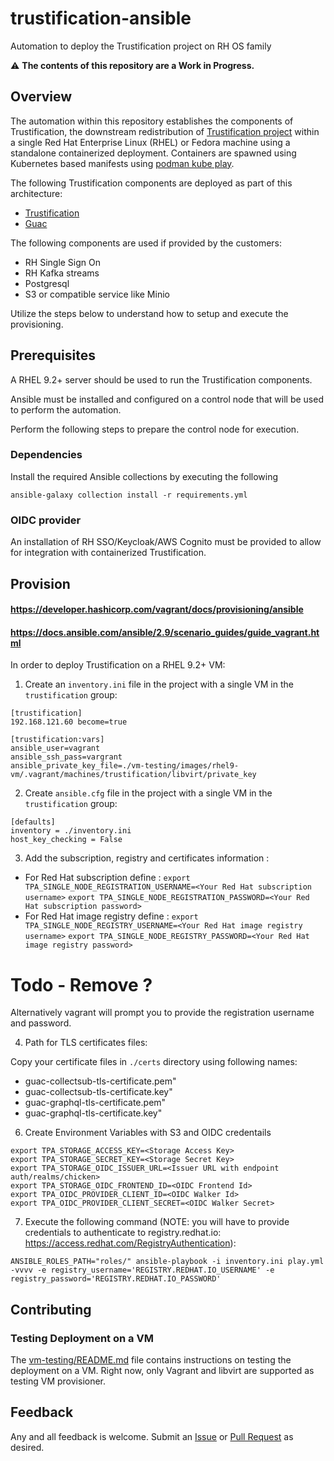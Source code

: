 # trustification-ansible

Automation to deploy the Trustification project on RH OS family

:warning: **The contents of this repository are a Work in Progress.**

## Overview

The automation within this repository establishes the components of Trustification, the downstream redistribution of [Trustification project](https://github.com/trustification/trustification) within a single Red Hat Enterprise Linux (RHEL) or Fedora machine using a standalone containerized deployment. Containers are spawned using Kubernetes based manifests using
[podman kube play](https://docs.podman.io/en/latest/markdown/podman-kube-play.1.html).

The following Trustification components are deployed as part of this architecture:

- [Trustification](https://github.com/trustification/trustification)
- [Guac](https://github.com/trustification/guac)

The following components are used if provided by the customers:

- RH Single Sign On
- RH Kafka streams
- Postgresql
- S3 or compatible service like Minio

Utilize the steps below to understand how to setup and execute the provisioning.

## Prerequisites

A RHEL 9.2+ server should be used to run the Trustification components.

Ansible must be installed and configured on a control node that will be used to perform the automation.

Perform the following steps to prepare the control node for execution.

### Dependencies

Install the required Ansible collections by executing the following

```shell
ansible-galaxy collection install -r requirements.yml
```

### OIDC provider

An installation of RH SSO/Keycloak/AWS Cognito must be provided to allow for integration with containerized Trustification.

## Provision

#### https://developer.hashicorp.com/vagrant/docs/provisioning/ansible

#### https://docs.ansible.com/ansible/2.9/scenario_guides/guide_vagrant.html

In order to deploy Trustification on a RHEL 9.2+ VM:

1. Create an `inventory.ini` file in the project with a single VM in the `trustification` group:

```
[trustification]
192.168.121.60 become=true

[trustification:vars]
ansible_user=vagrant
ansible_ssh_pass=vargrant
ansible_private_key_file=./vm-testing/images/rhel9-vm/.vagrant/machines/trustification/libvirt/private_key
```

2. Create `ansible.cfg` file in the project with a single VM in the `trustification` group:

```
[defaults]
inventory = ./inventory.ini
host_key_checking = False
```

3. Add the subscription, registry and certificates information :

- For Red Hat subscription define :
  `export TPA_SINGLE_NODE_REGISTRATION_USERNAME=<Your Red Hat subscription username>`
  `export TPA_SINGLE_NODE_REGISTRATION_PASSWORD=<Your Red Hat subscription password>`
- For Red Hat image registry define :
  `export TPA_SINGLE_NODE_REGISTRY_USERNAME=<Your Red Hat image registry username>`
  `export TPA_SINGLE_NODE_REGISTRY_PASSWORD=<Your Red Hat image registry password>`

# Todo - Remove ?

Alternatively vagrant will prompt you to provide the registration username and password.

4. Path for TLS certificates files:

Copy your certificate files in `./certs` directory using following names:

- guac-collectsub-tls-certificate.pem"
- guac-collectsub-tls-certificate.key"
- guac-graphql-tls-certificate.pem"
- guac-graphql-tls-certificate.key"

6. Create Environment Variables with S3 and OIDC credentails

```
export TPA_STORAGE_ACCESS_KEY=<Storage Access Key>
export TPA_STORAGE_SECRET_KEY=<Storage Secret Key>
export TPA_STORAGE_OIDC_ISSUER_URL=<Issuer URL with endpoint auth/realms/chicken>
export TPA_STORAGE_OIDC_FRONTEND_ID=<OIDC Frontend Id>
export TPA_OIDC_PROVIDER_CLIENT_ID=<OIDC Walker Id>
export TPA_OIDC_PROVIDER_CLIENT_SECRET=<OIDC Walker Secret>
```

7. Execute the following command (NOTE: you will have to provide credentials to authenticate to registry.redhat.io: https://access.redhat.com/RegistryAuthentication):

```shell
ANSIBLE_ROLES_PATH="roles/" ansible-playbook -i inventory.ini play.yml -vvvv -e registry_username='REGISTRY.REDHAT.IO_USERNAME' -e registry_password='REGISTRY.REDHAT.IO_PASSWORD'
```

## Contributing

### Testing Deployment on a VM

The [vm-testing/README.md](vm-testing/README.md) file contains instructions on testing the deployment on a VM. Right now, only Vagrant and libvirt are supported as testing VM provisioner.

## Feedback

Any and all feedback is welcome. Submit an [Issue](https://github.com/trustification/trustification-ansible/issues) or [Pull Request](https://github.com/trustification/trustification-ansible/pulls) as desired.
